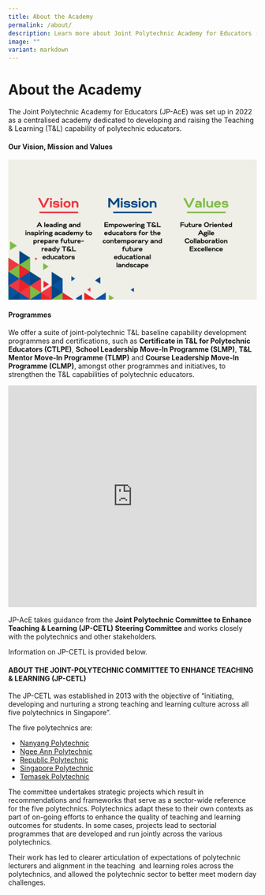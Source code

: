 ```yaml
---
title: About the Academy
permalink: /about/
description: Learn more about Joint Polytechnic Academy for Educators (JP-AcE)
image: ""
variant: markdown
---
```

# About the Academy

The Joint Polytechnic Academy for Educators (JP-AcE) was set up in 2022 as a centralised academy dedicated to developing and raising the Teaching &amp; Learning (T&amp;L) capability of polytechnic educators.

#### Our Vision, Mission and Values

![](/images/vision-mission-value_v2.png)

#### Programmes
We offer a suite of joint-polytechnic T&amp;L baseline capability development programmes and certifications, such as <strong>Certificate in T&amp;L for Polytechnic Educators (CTLPE)</strong>, <strong>School Leadership Move-In Programme (SLMP)</strong>, <strong>T&amp;L Mentor Move-In Programme (TLMP)</strong> and <strong>Course Leadership Move-In Programme (CLMP)</strong>, amongst other programmes and initiatives, to strengthen the T&amp;L capabilities of polytechnic educators.
        
                    

<iframe width="100%" height="450" src="https://www.youtube.com/embed/\_gzOs0ithyY" title="YouTube video player" frameborder="0" allow="accelerometer; autoplay; clipboard-write; encrypted-media; gyroscope; picture-in-picture" allowfullscreen=""></iframe>
                     

JP-AcE takes guidance from the <strong>Joint Polytechnic Committee to Enhance Teaching &amp; Learning (JP-CETL) Steering Committee </strong> and works closely with the polytechnics and other stakeholders.

Information on JP-CETL is provided below.

#### ABOUT THE JOINT-POLYTECHNIC COMMITTEE TO ENHANCE TEACHING &amp; LEARNING (JP-CETL)

The JP-CETL was established in 2013 with the objective of “initiating, developing and nurturing a strong teaching and learning culture across all five polytechnics in Singapore”.

The five polytechnics are:
* [Nanyang Polytechnic](https://www.nyp.edu.sg/)
* [Ngee Ann Polytechnic](https://www.np.edu.sg/home)
* [Republic Polytechnic](https://www.rp.edu.sg/)
* [Singapore Polytechnic](https://www.sp.edu.sg/)
* [Temasek Polytechnic](https://www.tp.edu.sg/)

The committee undertakes strategic projects which result in recommendations and frameworks that serve as a sector-wide reference for the five polytechnics. Polytechnics adapt these to their own contexts as part of on-going efforts to enhance the quality of teaching and learning outcomes for students. In some cases, projects lead to sectorial programmes that are developed and run jointly across the various polytechnics.

Their work has led to clearer articulation of expectations of polytechnic lecturers and alignment in the teaching&nbsp; and learning roles across the polytechnics, and allowed the polytechnic sector to better meet modern day challenges.